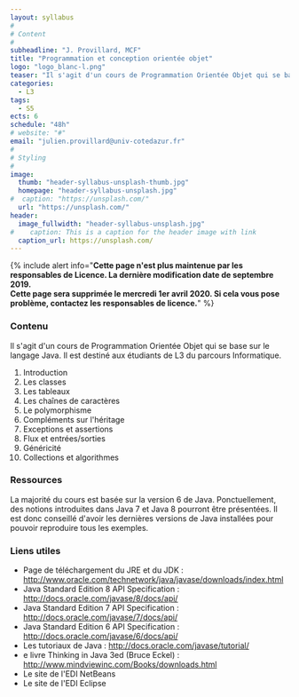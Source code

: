 ```yaml
---
layout: syllabus
#
# Content
#
subheadline: "J. Provillard, MCF"
title: "Programmation et conception orientée objet"
logo: "logo_blanc-l.png"
teaser: "Il s'agit d'un cours de Programmation Orientée Objet qui se base sur le langage Java."
categories:
  - L3
tags:
  - S5
ects: 6
schedule: "48h"
# website: "#"
email: "julien.provillard@univ-cotedazur.fr"
#
# Styling
#
image:
  thumb: "header-syllabus-unsplash-thumb.jpg"
  homepage: "header-syllabus-unsplash.jpg"
#  caption: "https://unsplash.com/"
  url: "https://unsplash.com/"
header:
  image_fullwidth: "header-syllabus-unsplash.jpg"
#    caption: This is a caption for the header image with link
  caption_url: https://unsplash.com/  
---
```


{% include alert info="<b>Cette page n'est plus maintenue par les responsables de Licence. La dernière modification date de septembre 2019.<br/>Cette page sera supprimée le mercredi 1er avril 2020. Si cela vous pose problème, contactez les responsables de licence.</b>" %}

###  Contenu ###

Il s'agit d'un cours de Programmation Orientée Objet qui se base sur le langage Java. Il est destiné aux étudiants de L3 du parcours Informatique.

1. Introduction
2. Les classes
3. Les tableaux
4. Les chaînes de caractères
5. Le polymorphisme
6. Compléments sur l'héritage
7. Exceptions et assertions
8. Flux et entrées/sorties
9. Généricité
10. Collections et algorithmes


###  Ressources ###

La majorité du cours est basée sur la version 6 de Java. Ponctuellement, des notions introduites dans Java 7 et Java 8 pourront être présentées. Il est donc conseillé d'avoir les dernières versions de Java installées pour pouvoir reproduire tous les exemples.

### Liens utiles

- Page de téléchargement du JRE et du JDK : http://www.oracle.com/technetwork/java/javase/downloads/index.html
- Java Standard Edition 8 API Specification : http://docs.oracle.com/javase/8/docs/api/
- Java Standard Edition 7 API Specification : http://docs.oracle.com/javase/7/docs/api/
- Java Standard Edition 6 API Specification : http://docs.oracle.com/javase/6/docs/api/
- Les tutoriaux de Java : http://docs.oracle.com/javase/tutorial/
- e livre Thinking in Java 3ed (Bruce Eckel) : http://www.mindviewinc.com/Books/downloads.html
- Le site de l'EDI NetBeans
- Le site de l'EDI Eclipse
